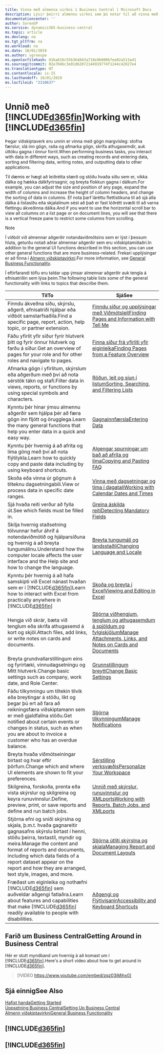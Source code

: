 ```yaml
---
title: Vinna með almenna virkni í Business Central | Microsoft Docs
description: Lýsir þeirri almennu virkni sem þú notar til að vinna með gögn í Business Central, eins og t.d. að færa inn gildi, raða gögnum og breyta yfirliti.
documentationcenter: ''
author: SorenGP
ms.service: dynamics365-business-central
ms.topic: article
ms.devlang: na
ms.tgt_pltfrm: na
ms.workload: na
ms.date: 10/01/2019
ms.author: sgroespe
ms.openlocfilehash: 81ba616c55b364843a718e9b000bfee02a513ad1
ms.sourcegitcommit: 02e704bc3e01d62072144919774f1244c42827e4
ms.translationtype: HT
ms.contentlocale: is-IS
ms.lasthandoff: 10/01/2019
ms.locfileid: "2310637"
---
```

# <a name="working-with-included365finincludesd365fin_mdmd"></a><span data-ttu-id="b1f75-103">Unnið með [!INCLUDE[d365fin](includes/d365fin_md.md)]</span><span class="sxs-lookup"><span data-stu-id="b1f75-103">Working with [!INCLUDE[d365fin](includes/d365fin_md.md)]</span></span>
<span data-ttu-id="b1f75-104">Þegar viðskiptaverk eru unnin er vinna með gögn margvísleg: stofna færslur, slá inn gögn, raða og afmarka gögn, skrifa athugasemdir, auk úttöku gagna í önnur forrit.</span><span class="sxs-lookup"><span data-stu-id="b1f75-104">When performing business tasks, you interact with data in different ways, such as creating records and entering data, sorting and filtering data, writing notes, and outputting data to other applications.</span></span>

<span data-ttu-id="b1f75-105">Til dæmis er hægt að leiðrétta stærð og stöðu hvaða síðu sem er, víkka dálka og hækka dálkfyrirsagnir, og breyta flokkun gagna í dálkum.</span><span class="sxs-lookup"><span data-stu-id="b1f75-105">For example, you can adjust the size and position of any page, expand the width of columns and increase the height of column headers, and change the sorting of data in columns.</span></span> <span data-ttu-id="b1f75-106">Ef nota þarf láréttu flettistikuna til að sjá alla dálka á listasíðu eða skjalalínum sést að það er fast lóðrétt svæði til að varna flettingu ákveðinna dálka.</span><span class="sxs-lookup"><span data-stu-id="b1f75-106">And if you want to use the horizontal scroll bar to view all columns on a list page or on document lines, you will see that there is a vertical freeze pane to restrict some columns from scrolling.</span></span>

> [!NOTE]
> <span data-ttu-id="b1f75-107">Í viðbót við almennar aðgerðir notandaviðmótsins sem er lýst í þessum hluta, geturðu notað aðrar almennar aðgerðir sem eru viðskiptamiðaðri.</span><span class="sxs-lookup"><span data-stu-id="b1f75-107">In addition to the general UI functions described in this section, you can use other general functions that are more business-related.</span></span> <span data-ttu-id="b1f75-108">Frekari upplýsingar er að finna í [Almenn viðskiptavirkni](ui-across-business-areas.md).</span><span class="sxs-lookup"><span data-stu-id="b1f75-108">For more information, see [General Business Functionality](ui-across-business-areas.md).</span></span>

<span data-ttu-id="b1f75-109">Í eftirfarandi töflu eru taldar upp ýmsar almennar aðgerðir auk tengla á efnisatriðin sem lýsa þeim.</span><span class="sxs-lookup"><span data-stu-id="b1f75-109">The following table lists some of the general functionality with links to topics that describe them.</span></span>

| <span data-ttu-id="b1f75-110">Til</span><span class="sxs-lookup"><span data-stu-id="b1f75-110">To</span></span> | <span data-ttu-id="b1f75-111">Sjá</span><span class="sxs-lookup"><span data-stu-id="b1f75-111">See</span></span> |
| --- | --- |
|<span data-ttu-id="b1f75-112">Finndu ákveðna síðu, skýrslu, aðgerð, efnisatriði hjálpar eða viðbót samstarfsaðila.</span><span class="sxs-lookup"><span data-stu-id="b1f75-112">Find a specific page, report, action, help topic, or partner extension.</span></span> |[<span data-ttu-id="b1f75-113">Finndu síður og upplýsingar með Viðmótsleit</span><span class="sxs-lookup"><span data-stu-id="b1f75-113">Finding Pages and Information with Tell Me</span></span>](ui-search.md) |
|<span data-ttu-id="b1f75-114">Fáðu yfirlit yfir síður fyrir hlutverk þitt og fyrir önnur hlutverk og farðu á síður.</span><span class="sxs-lookup"><span data-stu-id="b1f75-114">Get an overview of pages for your role and for other roles and navigate to pages.</span></span>|[<span data-ttu-id="b1f75-115">Finna síður frá yfirliti yfir eiginleika</span><span class="sxs-lookup"><span data-stu-id="b1f75-115">Finding Pages from a Feature Overview</span></span>](ui-role-explorer.md)|
| <span data-ttu-id="b1f75-116">Afmarka gögn í yfirlitum, skýrslum eða aðgerðum með því að nota sérstök tákn og stafi.</span><span class="sxs-lookup"><span data-stu-id="b1f75-116">Filter data in views, reports, or functions by using special symbols and characters.</span></span> |[<span data-ttu-id="b1f75-117">Röðun, leit og síun í listum</span><span class="sxs-lookup"><span data-stu-id="b1f75-117">Sorting, Searching, and Filtering Lists</span></span>](ui-enter-criteria-filters.md) |
|<span data-ttu-id="b1f75-118">Kynntu þér hinar ýmsu almennu aðgerðir sem hjálpa þér að færa gögn inn fljótt og örugglega.</span><span class="sxs-lookup"><span data-stu-id="b1f75-118">Learn the many general functions that help you enter data in a quick and easy way.</span></span>|[<span data-ttu-id="b1f75-119">Gagnainnfærsla</span><span class="sxs-lookup"><span data-stu-id="b1f75-119">Entering Data</span></span>](ui-enter-data.md)|
|<span data-ttu-id="b1f75-120">Kynntu þér hvernig á að afrita og líma göng með því að nota flýtilykla.</span><span class="sxs-lookup"><span data-stu-id="b1f75-120">Learn how to quickly copy and paste data including by using keyboard shortcuts.</span></span>|[<span data-ttu-id="b1f75-121">Algengar spurningar um það að afrita og líma</span><span class="sxs-lookup"><span data-stu-id="b1f75-121">Copying and Pasting FAQ</span></span>](ui-copy-paste.md)|
| <span data-ttu-id="b1f75-122">Skoða eða vinna úr gögnum á tilteknu dagsetningabili.</span><span class="sxs-lookup"><span data-stu-id="b1f75-122">View or process data in specific date ranges.</span></span> |[<span data-ttu-id="b1f75-123">Vinna með dagsetningar og tíma í dagatali</span><span class="sxs-lookup"><span data-stu-id="b1f75-123">Working with Calendar Dates and Times</span></span>](ui-enter-date-ranges.md) |
| <span data-ttu-id="b1f75-124">Sjá hvaða reiti verður að fylla út.</span><span class="sxs-lookup"><span data-stu-id="b1f75-124">See which fields must be filled in.</span></span> |[<span data-ttu-id="b1f75-125">Greina áskilda reiti</span><span class="sxs-lookup"><span data-stu-id="b1f75-125">Detecting Mandatory Fields</span></span>](ui-mandatory-fields.md) |
|<span data-ttu-id="b1f75-126">Skilja hvernig staðsetning tölvunnar hefur áhrif á notendaviðmótið og hjálparsíðuna og hvernig á að breyta tungumálinu.</span><span class="sxs-lookup"><span data-stu-id="b1f75-126">Understand how the computer locale affects the user interface and the Help site and how to change the language.</span></span>|[<span data-ttu-id="b1f75-127">Breyta tungumáli og landsstaðli</span><span class="sxs-lookup"><span data-stu-id="b1f75-127">Changing Language and Locale</span></span>](about-locale-language.md)|
|<span data-ttu-id="b1f75-128">Kynntu þér hvernig á að hafa samskipti við Excel nánast hvaðan sem er í [!INCLUDE[d365fin](includes/d365fin_md.md)]</span><span class="sxs-lookup"><span data-stu-id="b1f75-128">Learn how to interact with Excel from practically anywhere in [!INCLUDE[d365fin](includes/d365fin_md.md)]</span></span>|[<span data-ttu-id="b1f75-129">Skoða og breyta í Excel</span><span class="sxs-lookup"><span data-stu-id="b1f75-129">Viewing and Editing in Excel</span></span>](across-work-with-excel.md)|
|<span data-ttu-id="b1f75-130">Hengja við skrár, bæta við tenglum eða skrifa athugasemd á kort og skjöl.</span><span class="sxs-lookup"><span data-stu-id="b1f75-130">Attach files, add links, or write notes on cards and documents.</span></span>|[<span data-ttu-id="b1f75-131">Stjórna viðhengjum, tenglum og athugasemdum á spjöldum og fylgiskjölum</span><span class="sxs-lookup"><span data-stu-id="b1f75-131">Manage Attachments, Links, and Notes on Cards and Documents</span></span>](ui-how-add-link-to-record.md)|
| <span data-ttu-id="b1f75-132">Breyta grundvallarstillingum eins og fyrirtæki, vinnudagsetningu og Mitt hlutverk.</span><span class="sxs-lookup"><span data-stu-id="b1f75-132">Change basic settings such as company, work date, and Role Center.</span></span> |[<span data-ttu-id="b1f75-133">Grunnstillingum breytt</span><span class="sxs-lookup"><span data-stu-id="b1f75-133">Change Basic Settings</span></span>](ui-change-basic-settings.md) |
|<span data-ttu-id="b1f75-134">Fáðu tilkynningu um tiltekin tilvik eða breytingar á stöðu, líkt og þegar þú ert að fara að reikningsfæra viðskiptamann sem er með gjaldfallna stöðu.</span><span class="sxs-lookup"><span data-stu-id="b1f75-134">Get notified about certain events or changes in status, such as when you are about to invoice a customer who has an overdue balance.</span></span>|[<span data-ttu-id="b1f75-135">Stjórna tilkynningum</span><span class="sxs-lookup"><span data-stu-id="b1f75-135">Manage Notifications</span></span>](ui-smart-notifications.md)|
| <span data-ttu-id="b1f75-136">Breyta hvaða viðmótseiningar birtast og hvar eftir þörfum.</span><span class="sxs-lookup"><span data-stu-id="b1f75-136">Change which and where UI elements are shown to fit your preferences.</span></span>|[<span data-ttu-id="b1f75-137">Sérstilling verksvæðis</span><span class="sxs-lookup"><span data-stu-id="b1f75-137">Personalize Your Workspace</span></span>](ui-personalization-user.md) |
|<span data-ttu-id="b1f75-138">Skilgreina, forskoða, prenta eða vista skýrslur og skilgreina og keyra runuvinnslur.</span><span class="sxs-lookup"><span data-stu-id="b1f75-138">Define, preview, print, or save reports and define and run batch jobs.</span></span>|[<span data-ttu-id="b1f75-139">Unnið með skýrslur, runuvinnslur og XMLports</span><span class="sxs-lookup"><span data-stu-id="b1f75-139">Working with Reports, Batch Jobs, and XMLports</span></span>](ui-work-report.md)|
| <span data-ttu-id="b1f75-140">Stjórna efni og sniði skýrslna og skjala, þ.m.t. hvaða gagnareitir gagnasafns skýrslu birtast í henni, stöðu þeirra, textastíl, myndir og meira.</span><span class="sxs-lookup"><span data-stu-id="b1f75-140">Manage the content and format of reports and documents, including which data fields of a report dataset appear on the report and how they are arranged, text style, images, and more.</span></span>|[<span data-ttu-id="b1f75-141">Stjórna útliti skýrslna og skjala</span><span class="sxs-lookup"><span data-stu-id="b1f75-141">Managing Report and Document Layouts</span></span>](ui-manage-report-layouts.md) |
|<span data-ttu-id="b1f75-142">Fræðast um eiginleika og nothæfni [!INCLUDE[d365fin](includes/d365fin_md.md)] sem auðveldar aðgengi fatlaðra.</span><span class="sxs-lookup"><span data-stu-id="b1f75-142">Learn about features and capabilities that make [!INCLUDE[d365fin](includes/d365fin_md.md)] readily available to people with disabilities.</span></span>|[<span data-ttu-id="b1f75-143">Aðgengi og Flýtivísanir</span><span class="sxs-lookup"><span data-stu-id="b1f75-143">Accessibility and Keyboard Shortcuts</span></span>](ui-accessibility.md)|

## <a name="getting-around-in-business-central"></a><span data-ttu-id="b1f75-144">Farið um Business Central</span><span class="sxs-lookup"><span data-stu-id="b1f75-144">Getting Around in Business Central</span></span>
<span data-ttu-id="b1f75-145">Hér er stutt myndband um hvernig á að komast um í [!INCLUDE[d365fin](includes/d365fin_md.md)].</span><span class="sxs-lookup"><span data-stu-id="b1f75-145">Here's a short video about how to get around in [!INCLUDE[d365fin](includes/d365fin_md.md)].</span></span>

> [!VIDEO https://www.youtube.com/embed/zqz03iMihx0]

## <a name="see-also"></a><span data-ttu-id="b1f75-146">Sjá einnig</span><span class="sxs-lookup"><span data-stu-id="b1f75-146">See Also</span></span>
[<span data-ttu-id="b1f75-147">Hafist handa</span><span class="sxs-lookup"><span data-stu-id="b1f75-147">Getting Started</span></span>](product-get-started.md)  
[<span data-ttu-id="b1f75-148">Uppsetning Business Central</span><span class="sxs-lookup"><span data-stu-id="b1f75-148">Setting Up Business Central</span></span>](setup.md)  
[<span data-ttu-id="b1f75-149">Almenn viðskiptavirkni</span><span class="sxs-lookup"><span data-stu-id="b1f75-149">General Business Functionality</span></span>](ui-across-business-areas.md)  

## [!INCLUDE[d365fin](includes/free_trial_md.md)]  
## [!INCLUDE[d365fin](includes/training_link_md.md)]
